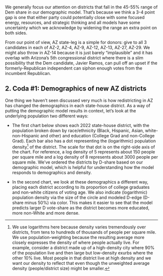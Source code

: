 We generally focus our attention on districts that fall in the 45-55% range of Dem share
in our demographic model. That’s because we think a 3-4 point gap is one
that either party could potentially close with some focused energy,
resources, and strategic thinking and all models have some uncertainty which we acknowledge
by widening the range an extra point on both sides.

From our point of view, AZ state-leg is a simple for donors: give to all 3 candidates
in each of AZ-2, AZ-4, AZ-9, AZ-12, AZ-13, AZ-27, AZ-29. We might also throw in AZ-14
because it is just barely “implausible” and it has overlap with Arizona’s 5th congressional
district where there is a slim possibility that the Dem candidate, Javier Ramos, can pull
off an upset if the formerly-Republican independent can siphon enough votes from the
incumbent Republican.

## 2. Coda #1: Demographics of new AZ districts
One thing we haven’t seen discussed very much is how redistricting in AZ
has changed the demographics in each state-house district.
As a way of putting the
demographic model results in context, let’s look at the underlying
population two different ways:

- The first chart below shows each 2022 state-house district,
with the population broken down by race/ethnicity (Black, Hispanic, Asian,
white-non-Hispanic and other) and education (College Grad and non-College Grad).
Each bar also has a dot representing the (logarithmic) population density[^popDens]
of the district.
The scale for that dot is on the right-side axis of the chart.
For reference, a log density of 5 represents about 150 people per square mile and a
log density of 8 represents about 3000 people per square mile.
We’ve ordered the districts by D-share based on our demographic model,
which is helpful for understanding how the model responds to demographics and density.

- In the second chart, we look at these demographics a different way,
placing each district according to its proportion of college graduates
and non-white citizens of voting age. We also indicate (logarithmic)
population density via the size of the circle and modeled D-edge (D-share minus 50%)
via color. This makes it easier to see that the model predicts larger D vote-share
as the district becomes more educated, more non-White and more dense.

[^popDens]: We use logarithms here because
density varies tremendously over districts, from tens to hundreds of thousands of people per square mile.
We use population-weighting because the resulting average more closely expresses
the density of where people actually live.  For example, consider a district made up of a high-density
city where 90% of the population live and then large but low-density exurbs where the other 10% live.
Most people in that district live at high density and we want our density to reflect that even though
the unweighted average density (people/district size) might be smaller.
